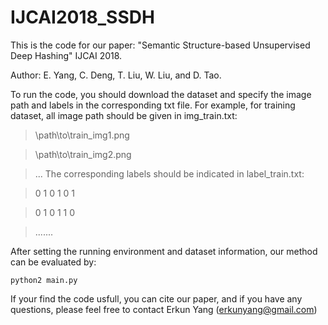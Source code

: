 # IJCAI2018_SSDH
This is the code for our paper: "Semantic Structure-based Unsupervised Deep Hashing" IJCAI 2018.

Author: E. Yang, C. Deng, T. Liu, W. Liu, and D. Tao.

To run the code, you should download the dataset and specify the image path and labels in the corresponding txt file.
For example, for training dataset, all image path should be given in img_train.txt:

>\path\to\train_img1.png

>\path\to\train_img2.png 

>...
The corresponding labels should be indicated in label_train.txt:

>0 1 0 1 0 1

>0 1 0 1 1 0

>.......

After setting the running environment and dataset information, our method can be evaluated by:

```
python2 main.py
```

If your find the code usfull, you can cite our paper, and if you have any questions, please feel free to contact Erkun Yang (erkunyang@gmail.com)
